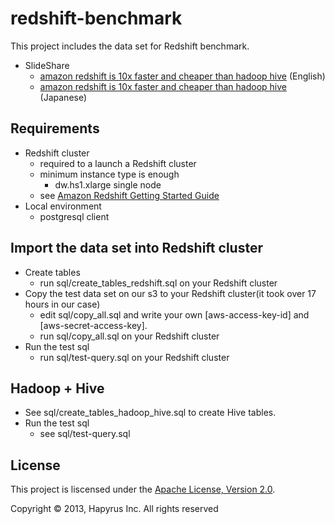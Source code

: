 redshift-benchmark
==================

This project includes the data set for Redshift benchmark.

- SlideShare
  - [amazon redshift is 10x faster and cheaper than hadoop hive](http://www.slideshare.net/Hapyrus/amazon-redshift-is-10x-faster-and-cheaper-than-hadoop-hive) (English)
  - [amazon redshift is 10x faster and cheaper than hadoop hive](http://www.slideshare.net/Hapyrus/amazon-redshift-hadoop-hive10) (Japanese)

## Requirements

  - Redshift cluster
    - required to a launch a Redshift cluster
    - minimum instance type is enough
      - dw.hs1.xlarge single node
    - see [Amazon Redshift Getting Started Guide](http://docs.aws.amazon.com/redshift/latest/gsg/welcome.html)
  - Local environment
    - postgresql client

## Import the data set into Redshift cluster

  - Create tables
    - run sql/create_tables_redshift.sql on your Redshift cluster
  - Copy the test data set on our s3 to your Redshift cluster(it took over 17 hours in our case)
    - edit sql/copy_all.sql and write your own [aws-access-key-id] and [aws-secret-access-key].
    - run sql/copy_all.sql on your Redshift cluster
  - Run the test sql
    - run sql/test-query.sql on your Redshift cluster

## Hadoop + Hive

 - See sql/create_tables_hadoop_hive.sql to create Hive tables.
 - Run the test sql
    - see sql/test-query.sql

## License

This project is liscensed under the [Apache License, Version 2.0](http://www.apache.org/licenses/LICENSE-2.0.html).

Copyright © 2013, Hapyrus Inc. All rights reserved
